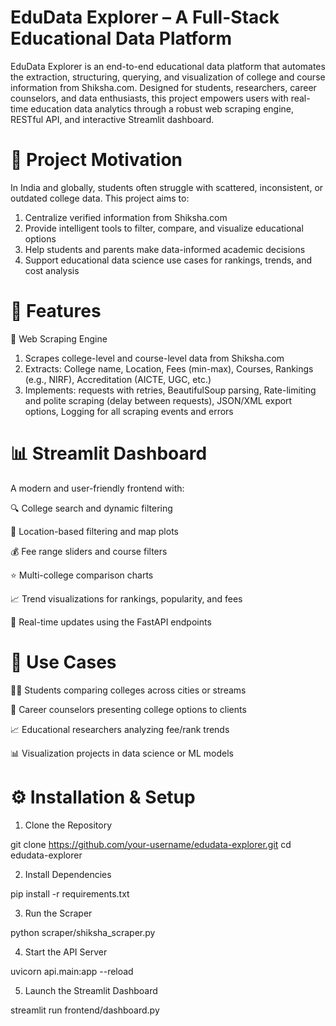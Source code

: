 # EduData Explorer – A Full-Stack Educational Data Platform

EduData Explorer is an end-to-end educational data platform that automates the extraction, structuring, querying, and visualization of college and course information from Shiksha.com. Designed for students, researchers, career counselors, and data enthusiasts, this project empowers users with real-time education data analytics through a robust web scraping engine, RESTful API, and interactive Streamlit dashboard.

# 🎯 Project Motivation

In India and globally, students often struggle with scattered, inconsistent, or outdated college data. This project aims to:
1) Centralize verified information from Shiksha.com
2) Provide intelligent tools to filter, compare, and visualize educational options
3) Help students and parents make data-informed academic decisions
4) Support educational data science use cases for rankings, trends, and cost analysis

# 🚀 Features

🧾 Web Scraping Engine

1) Scrapes college-level and course-level data from Shiksha.com
2) Extracts: College name, Location, Fees (min-max), Courses, Rankings (e.g., NIRF), Accreditation (AICTE, UGC, etc.)
3) Implements: requests with retries, BeautifulSoup parsing, Rate-limiting and polite scraping (delay between requests), JSON/XML export options, Logging for all scraping events and errors

# 📊 Streamlit Dashboard

A modern and user-friendly frontend with:

🔍 College search and dynamic filtering

📍 Location-based filtering and map plots

💰 Fee range sliders and course filters

⭐ Multi-college comparison charts

📈 Trend visualizations for rankings, popularity, and fees

🔄 Real-time updates using the FastAPI endpoints

# 📌 Use Cases

🧑‍🎓 Students comparing colleges across cities or streams

🏫 Career counselors presenting college options to clients

📈 Educational researchers analyzing fee/rank trends

📊 Visualization projects in data science or ML models

# ⚙️ Installation & Setup

1. Clone the Repository
   
git clone https://github.com/your-username/edudata-explorer.git
cd edudata-explorer

2. Install Dependencies
   
pip install -r requirements.txt

3. Run the Scraper
   
python scraper/shiksha_scraper.py

4. Start the API Server
   
uvicorn api.main:app --reload

5. Launch the Streamlit Dashboard
   
streamlit run frontend/dashboard.py
